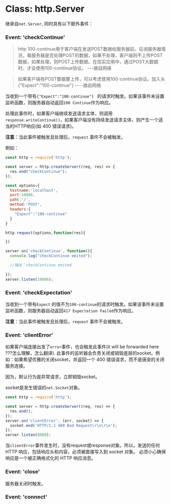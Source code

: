 # Class: http.Server

继承自`net.Server`, 同时具有以下额外事件：

### Event: 'checkContinue'

>http 100-continue用于客户端在发送POST数据给服务器前，征询服务器情况，看服务器是否处理POST的数据，如果不处理，客户端则不上传POST数据，如果处理，则POST上传数据。在现实应用中，通过POST大数据时，才会使用100-continue协议。     ---摘自网络

>如果客户端有POST数据要上传，可以考虑使用100-continue协议。加入头{"Expect":"100-continue"}            ----摘自网络

当收到一个带有`{"Expect":"100-continue"} ` 的请求时触发。如果该事件未设置监听函数，则服务器自动返回`100 Continue`作为响应。

处理此事件时，如果客户端继续发送请求主体，则调用`response.writeContinue()`，如果客户端没有持续发送请求主体，则产生一个适当的HTTP响应(如 400 错误请求)。

**注意**：当此事件被触发且处理后，`request` 事件不会被触发。


例如：

```js
const http = require('http');

const server = http.createServer((req, res) => {
  res.end("checkContinue");
});

const options={
  hostname:'localhost',
  port:10086,
  paht:'/',
  method:'POST',
  headers:{
    "Expect":"100-continue"
  }
}

http.request(options,function(res){

})

server.on('checkContinue', function(){
  console.log("checkContinue emited");

  //输出：checkContinue emited 
  
});
server.listen(10086);
```

### Event: 'checkExpectation'

当收到一个带有`Expect` 的值不为`100-continue`的请求时触发。如果该事件未设置监听函数，则服务器自动返回`417 Expectation Failed`作为响应。


**注意**：当此事件被触发且处理后，`request` 事件不会被触发。

### Event: 'clientError'
如果客户端连接出发了`error`事件，也会触发此事件(it will be forwarded here ???怎么理解，怎么翻译). 此事件的监听器会负责关闭或销毁底层的socket。例如：如果希望优雅的关闭socket，并返回一个 400 错误请求，而不是唐突的关闭服务连接。

因为，默认行为是异常请求，立即销毁socket。

socket是发生错误的`net.Socket`对象。


```js
const http = require('http');

const server = http.createServer((req, res) => {
  res.end();
});
server.on('clientError', (err, socket) => {
  socket.end('HTTP/1.1 400 Bad Request\r\n\r\n');
});
server.listen(8000);
```

当`clientError`事件发生时，没有request或response对象。所以，发送的任何 HTTP 响应，包括响应头和内容，必须被直接写入到 socket 对象。 必须小心确保响应是一个被正确格式化的 HTTP 响应消息。

### Event: 'close'

服务器关闭时触发。

### Event: 'connect'
